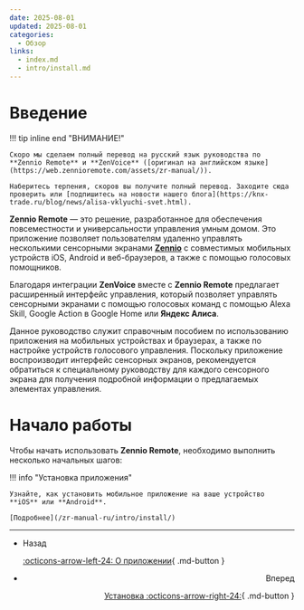 ```yaml
---
date: 2025-08-01
updated: 2025-08-01
categories:
  - Обзор
links:
  - index.md
  - intro/install.md
---
```


# Введение

!!! tip inline end "ВНИМАНИЕ!"

    Скоро мы сделаем полный перевод на русский язык руководства по **Zennio Remote** и **ZenVoice** ([оригинал на английском языке](https://web.zennioremote.com/assets/zr-manual/)). 
    
    Наберитесь терпения, скоров вы получите полный перевод. Заходите сюда проверить или [подпишитесь на новости нашего блога](https://knx-trade.ru/blog/news/alisa-vklyuchi-svet.html).

**Zennio Remote** — это решение, разработанное для обеспечения повсеместности и универсальности управления умным домом. Это приложение позволяет пользователям удаленно управлять несколькими сенсорными экранами [**Zennio**](https://knx-trade.ru/3-zennio "Перейти в каталог оборудования Zennio") с совместимых мобильных устройств iOS, Android и веб-браузеров, а также с помощью голосовых помощников.

Благодаря интеграции **ZenVoice** вместе с **Zennio Remote** предлагает расширенный интерфейс управления, который позволяет управлять сенсорными экранами с помощью голосовых команд с помощью Alexa Skill, Google Action в Google Home или **Яндекс Алиса**.

Данное руководство служит справочным пособием по использованию приложения на мобильных устройствах и браузерах, а также по настройке устройств голосового управления. Поскольку приложение воспроизводит интерфейс сенсорных экранов, рекомендуется обратиться к специальному руководству для каждого сенсорного экрана для получения подробной информации о предлагаемых элементах управления.

# Начало работы

Чтобы начать использовать **Zennio Remote**, необходимо выполнить несколько начальных шагов:

!!! info "Установка приложения"

    Узнайте, как установить мобильное приложение на ваше устройство **iOS** или **Android**.
    
    [Подробнее](/zr-manual-ru/intro/install/)

---

<div class="grid cards" markdown>

- <div class="card" style="text-align: left;">Назад

    [:octicons-arrow-left-24: О приложении](/zr-manual-ru/help/about/){ .md-button }

- <div class="card" style="text-align: right;">Вперед
    
    [Установка :octicons-arrow-right-24:](/zr-manual-ru/intro/install/){ .md-button }

</div></div></div>